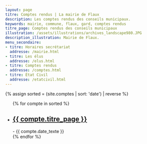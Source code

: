 ```yaml
---
layout: page
titre: Comptes rendus | La mairie de Flaux
description: Les comptes rendus des conseils municipaux.
keywords: mairie, commune, flaux, gard, comptes rendus
titre_page: Comptes rendus des conseils municipaux
illustration: /assets/illustrations/archives_landscape980.JPG
description_illustration: Mairie de Flaux.
menu_secondaire:
- titre: Horaires secrétariat
  addresse: /mairie.html
- titre: Les élus
  addresse: /elus.html
- titre: Comptes rendus
  addresse: /comptes.html
- titre: État Civil
  addresse: /etatcivil.html
---
```

{% assign sorted = (site.comptes | sort: 'date') | reverse %}
<ul>
  {% for compte in sorted %}
  <li><h2><a href="{{ compte.url }}">{{ compte.titre_page }}</a></h2>
   - {{ compte.date_texte }}</li>
  {% endfor %}
</ul>
